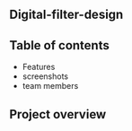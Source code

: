 ## Digital-filter-design
 


## Table of contents
* Features
* screenshots
* team members

## Project overview

